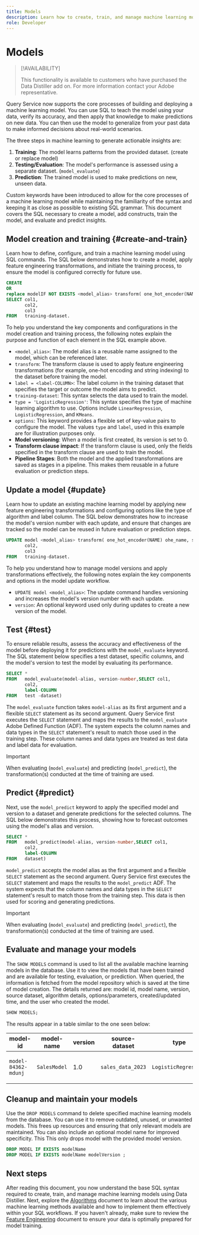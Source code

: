 ```yaml
---
title: Models
description: Learn how to create, train, and manage machine learning models using SQL, including key processes like model versioning, evaluation, and prediction, to derive actionable insights from your data.
role: Developer
---
```

# Models

>[!AVAILABILITY]
>
>This functionality is available to customers who have purchased the Data Distiller add on. For more information contact your Adobe representative.

Query Service now supports the core processes of building and deploying a machine learning model. You can use SQL to teach the model using your data, verify its accuracy, and then apply that knowledge to make predictions on new data. You can then use the model to generalize from your past data to make informed decisions about real-world scenarios.

The three steps in machine learning to generate actionable insights are:

1. **Training**: The model learns patterns from the provided dataset. (create or replace model)
2. **Testing/Evaluation**: The model's performance is assessed using a separate dataset. (`model_evaluate`)
3. **Prediction**: The trained model is used to make predictions on new, unseen data.

Custom keywords have been introduced to allow for the core processes of a machine learning model while maintaining the familiarity of the syntax and keeping it as close as possible to existing SQL grammar. This document covers the SQL necessary to create a model, add constructs, train the model, and evaluate and predict insights.

## Model creation and training {#create-and-train}

Learn how to define, configure, and train a machine learning model using SQL commands. The SQL below demonstrates how to create a model, apply feature engineering transformations, and initiate the training process, to ensure the model is configured correctly for future use.

```sql
CREATE
OR
replace modelIF NOT EXISTS <model_alias> transform( one_hot_encoder(NAME) ohe_name, string_indexer(gender) gendersi) options ( type = 'LogisticRegression', label = <label-COLUMN>, ) AS
SELECT col1,
       col2,
       col3
FROM   training-dataset.
```

To help you understand the key components and configurations in the model creation and training process, the following notes explain the purpose and function of each element in the SQL example above.

- `<model_alias>`: The model alias is a reusable name assigned to the model, which can be referenced later.
- `transform`: The transform clause is used to apply feature engineering transformations (for example, one-hot encoding and string indexing) to the dataset before training the model.
- `label = <label-COLUMN>`: The label column in the training dataset that specifies the target or outcome the model aims to predict.
- `training-dataset`: This syntax selects the data used to train the model.
- `type = 'LogisticRegression'`: This syntax specifies the type of machine learning algorithm to use. Options include `LinearRegression`, `LogisticRegression`, and `KMeans`.
- `options`: This keyword provides a flexible set of key-value pairs to configure the model. The values `type` and `label`, used in this example are for illustration purposes only.
- **Model versioning**: When a model is first created, its version is set to 0.
- **Transform clause impact**: If the transform clause is used, only the fields specified in the transform clause are used to train the model.
- **Pipeline Stages**: Both the model and the applied transformations are saved as stages in a pipeline. This makes them reusable in a future evaluation or prediction steps.

## Update a model {#update}

Learn how to update an existing machine learning model by applying new feature engineering transformations and configuring options like the type of algorithm and label column. The SQL below demonstrates how to increase the model's version number with each update, and ensure that changes are tracked so the model can be reused in future evaluation or prediction steps.

```sql
UPDATE model <model_alias> transform( one_hot_encoder(NAME) ohe_name, string_indexer(gender) gendersi) options ( type = 'LogisticRegression', label = <label-COLUMN>, ) ASSELECT col1,
       col2,
       col3
FROM   training-dataset.
```

To help you understand how to manage model versions and apply transformations effectively, the following notes explain the key components and options in the model update workflow.

- `UPDATE model <model_alias>`: The update command handles versioning and increases the model's version number with each update.
- `version`: An optional keyword used only during updates to create a new version of the model.

## Test {#test}

To ensure reliable results, assess the accuracy and effectiveness of the model before deploying it for predictions with the `model_evaluate` keyword. The SQL statement below specifies a test dataset, specific columns, and the model's version to test the model by evaluating its performance.

```sql
SELECT *
FROM   model_evaluate(model-alias, version-number,SELECT col1,
       col2,
       label-COLUMN
FROM   test -dataset)
```

The `model_evaluate` function takes `model-alias` as its first argument and a flexible `SELECT` statement as its second argument. Query Service first executes the `SELECT` statement and maps the results to the `model_evaluate` Adobe Defined Function (ADF). The system expects the column names and data types in the `SELECT` statement's result to match those used in the training step. These column names and data types are treated as test data and label data for evaluation.

>[!IMPORTANT]
>
>When evaluating (`model_evaluate`) and predicting (`model_predict`), the transformation(s) conducted at the time of training are used.

## Predict {#predict}

Next, use the `model_predict` keyword to apply the specified model and version to a dataset and generate predictions for the selected columns. The SQL below demonstrates this process, showing how to forecast outcomes using the model's alias and version.

```sql
SELECT *
FROM   model_predict(model-alias, version-number,SELECT col1,
       col2,
       label-COLUMN
FROM   dataset)
```

`model_predict` accepts the model alias as the first argument and a flexible `SELECT` statement as the second argument. Query Service first executes the `SELECT` statement and maps the results to the `model_predict` ADF. The system expects that the column names and data types in the `SELECT` statement's result to match those from the training step. This data is then used for scoring and generating predictions.

>[!IMPORTANT]
>
>When evaluating (`model_evaluate`) and predicting (`model_predict`), the transformation(s) conducted at the time of training are used.

## Evaluate and manage your models

The `SHOW MODELS` command is used to list all the available machine learning models in the database. Use it to view the models that have been trained and are available for testing, evaluation, or prediction. When queried, the information is fetched from the model repository which is saved at the time of model creation. The details returned are: model id, model name, version, source dataset, algorithm details, options/parameters, created/updated time, and the user who created the model. 

```sql
SHOW MODELS;
```

The results appear in a table similar to the one seen below:

| model-id           |     model-name | version | source-dataset  | type                  | options                      | transform                                                                 | fields              | created             | updated             | created BY |
|--------------------|---------------|---------|------------------|-----------------------|------------------------------|---------------------------------------------------------------------------|----------------------|---------------------|---------------------|------------|
|`model-84362-mdunj` | `SalesModel`  | 1.0     | `sales_data_2023`| `LogisticRegression`  | `{"label": "label-field"}`   | `one_hot_encoder(name)`, `ohe_name`, `string_indexer(gender)`, `genderSI` | \["name", "gender"\] | 2024-08-14 10:30 AM | 2024-08-14 11:00 AM | `JohnSnow@adobe.com` |

## Cleanup and maintain your models

Use the `DROP MODELS` command to delete specified machine learning models from the database. You can use it to remove outdated, unused, or unwanted models. This frees up resources and ensuring that only relevant models are maintained. You can also include an optional model name for improved specificity. This This only drops model with the provided model version.

```sql
DROP MODEL IF EXISTS modelName
DROP MODEL IF EXISTS modelName modelVersion ;
```

## Next steps

After reading this document, you now understand the base SQL syntax required to create, train, and manage machine learning models using Data Distiller. Next, explore the [Algorithms](./algorithms.md) document to learn about the various machine learning methods available and how to implement them effectively within your SQL workflows. If you haven't already, make sure to review the [Feature Engineering](./feature-engineering.md) document to ensure your data is optimally prepared for model training.
